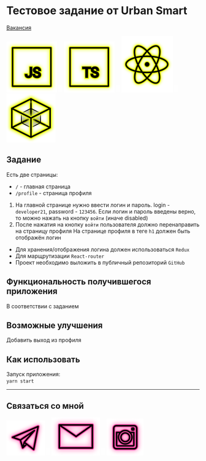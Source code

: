 # Тестовое задание от Urban Smart

[Вакансия](https://hh.ru/vacancy/48943711)

<p>
  <a href="https://developer.mozilla.org/ru/docs/Web/JavaScript"><img src="readme/icon-js.svg" alt="JS"></a>
    <img src="readme/icon-whitespace-5px.svg"/>
  <a href="https://www.typescriptlang.org/"><img src="readme/icon-ts.svg" alt="TS"></a>
    <img src="readme/icon-whitespace-5px.svg"/>
  <a href="https://ru.reactjs.org/"><img src="readme/icon-react.svg" alt="React"></a>
    <img src="readme/icon-whitespace-5px.svg"/>
  <a href="https://webpack.js.org/"><img src="readme/icon-webpack.svg" alt="WebPack"></a>
</p>

## Задание

Есть две страницы:  
- `/` - главная страница
- `/profile` - страница профиля

1) На главной странице нужно ввести логин и пароль. 
   login - `developer21`, password - `123456`.
   Если логин и пароль введены верно, то можно нажать на кнопку `войти` (иначе disabled)
2) После нажатия на кнопку `войти` пользователя должно перенаправить на страницу профиля
   На странице профиля в теге `h1` должен быть отображён логин

- Для хранения/отображения логина должен использоваться `Redux`
- Для марщрутизации `React-router`
- Проект необходимо выложить в публичный репозиторий `GitHub`

## Функциональность получившегося приложения

В соответствии с заданием  

## Возможные улучшения

Добавить выход из профиля  

## Как использовать

Запуск приложения:  
`yarn start`

---

## Связаться со мной

<p>
  <a href="https://t.me/evgevgevge"><img src="readme/icon-tg.svg" alt="Telegram"></a>
    <img src="readme/icon-whitespace-5px.svg"/>
  <a href="mailto:beagle-elgaeb@ya.ru"><img src="readme/icon-mail.svg" alt="Mail"></a>
    <img src="readme/icon-whitespace-5px.svg"/>
  <a href="https://www.instagram.com/evg._.su/"><img src="readme/icon-inst.svg" alt="Instagram"></a>
</p>